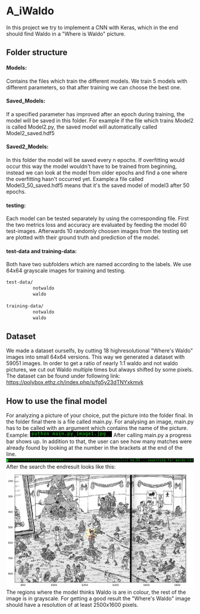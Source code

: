 # A_iWaldo

In this project we try to implement a CNN with Keras, which in the end should find Waldo in a "Where is Waldo" picture.

## Folder structure

#### Models:

Contains the files which train the different models. We train 5 models with different parameters, so that after training
we can choose the best one.

#### Saved_Models:

If a specified parameter has improved after an epoch during training, the model will be saved in this folder.
For example if the file which trains Model2 is called Model2.py, the saved model will automatically called Model2_saved.hdf5

#### Saved2_Models:

In this folder the model will be saved every n epochs. If overfitting would occur this way the model wouldn't have to be trained
from beginning, instead we can look at the model from older epochs and find a one where the overfitting hasn't occurred yet.
Example:a file called Model3_50_saved.hdf5 means that it's the saved model of model3 after 50 epochs.

#### testing:

Each model can be tested separately by using the corresponding file.
First the two metrics loss and accuracy are evaluated by feeding the model 60 test-images.
Afterwards 10 randomly choosen images from the testing set are plotted with their ground truth and prediction of the model.

#### test-data and training-data:

Both have two subfolders which are named according to the labels.
We use 64x64 grayscale images for training and testing.

```
test-data/
          notwaldo
          waldo
          
training-data/
          notwaldo
          waldo
```

## Dataset

We made a dataset ourselfs, by cutting 18 highresolutional "Where's Waldo" images
into small 64x64 versions. This way we generated a dataset with 59051 images. In order to get
a ratio of nearly 1:1 waldo and not waldo pictures, we cut out Waldo multiple times but always shifted by some pixels.
The dataset can be found under following link: https://polybox.ethz.ch/index.php/s/fg5y23dTNYxkmvk

## How to use the final model

For analyzing a picture of your choice, put the picture into the folder final.
In the folder final there is a file called main.py.
For analysing an image, main.py has to be called with an argument which contains the name of the picture.
Example:
![Alt text](howto1.png?raw=true "Example1")
After calling main.py a progress bar shows up.
In addition to that, the user can see how many matches were already found by looking at the number in the brackets at the end of the line.
![Alt text](howto2.png?raw=true "Example2")
After the search the endresult looks like this:
![Alt text](figure1.png?raw=true "Example3")
The regions where the model thinks Waldo is are in colour, the rest of the image is in grayscale.
For getting a good result the "Where's Waldo" image should have a resolution of at least 2500x1600 pixels.
